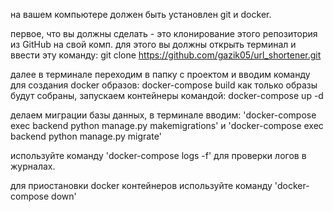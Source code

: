 на вашем компьютере должен быть установлен git и docker.

первое, что вы должны сделать - это клонирование этого репозитория из GitHub на свой комп.
для этого вы должны открыть терминал и ввести эту команду: git clone https://github.com/gazik05/url_shortener.git

далее в терминале переходим в папку с проектом и вводим команду для создания docker образов: docker-compose build
как только образы будут собраны, запускаем контейнеры командой: docker-compose up -d

делаем миграции базы данных, в терминале вводим: 'docker-compose exec backend python manage.py makemigrations' и 'docker-compose exec backend python manage.py migrate'

используйте команду 'docker-compose logs -f' для проверки логов в журналах.

для приостановки docker контейнеров используйте команду 'docker-compose down'
